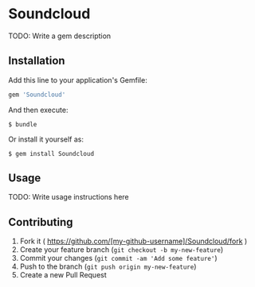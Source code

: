 # Soundcloud

TODO: Write a gem description

## Installation

Add this line to your application's Gemfile:

```ruby
gem 'Soundcloud'
```

And then execute:

    $ bundle

Or install it yourself as:

    $ gem install Soundcloud

## Usage

TODO: Write usage instructions here

## Contributing

1. Fork it ( https://github.com/[my-github-username]/Soundcloud/fork )
2. Create your feature branch (`git checkout -b my-new-feature`)
3. Commit your changes (`git commit -am 'Add some feature'`)
4. Push to the branch (`git push origin my-new-feature`)
5. Create a new Pull Request
